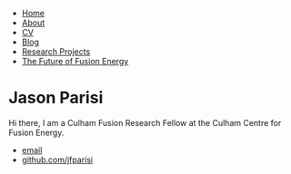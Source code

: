  <html>
     <head>
         <title>Jason Parisi, Nuclear Fusion Physicist</title>
         <!-- link to main stylesheet -->
         <link rel="stylesheet" type="text/css" href="/css/main.css">
     </head>
     <body>
         <nav>
             <ul>
                 <li><a href="/">Home</a></li>
             <li><a href="/about/about.html/">About</a></li>
                 <li><a href="/cv/cv.html">CV</a></li>
                 <li><a href="/blog/blog.html">Blog</a></li>
             <li><a href="/research/research_projects/html">Research Projects</a></li>
             <li><a href="/book/book.html">The Future of Fusion Energy</a></li>
             </ul>
         </nav>
         <div class="container">
             <div class="blurb">
                 <h1>Jason Parisi</h1>
                 <p>Hi there, I am a Culham Fusion Research Fellow at the Culham Centre for Fusion Energy.</p>
             </div><!-- /.blurb -->
         </div><!-- /.container -->
         <footer>
             <ul>
                 <li><a href="mailto:jasonfrancisparisi@gmail.com">email</a></li>
                 <li><a href="https://github.com/jfparisi">github.com/jfparisi</a></li>
             </ul>
         </footer>
     </body>
 </html>

